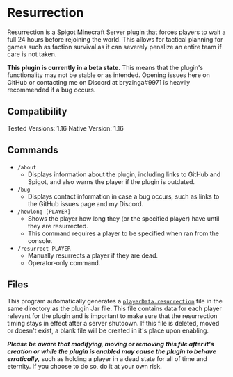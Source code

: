 # Resurrection

Resurrection is a Spigot Minecraft Server plugin that forces players to wait a full 24 hours before rejoining the world. This allows for tactical planning for games such as faction survival as it can severely penalize an entire team if care is not taken.

**This plugin is currently in a beta state.** This means that the plugin's functionality may not be stable or as intended. Opening issues here on GitHub or contacting me on Discord at bryzinga#9971 is heavily recommended if a bug occurs. 

## Compatibility 

Tested Versions: 1.16
Native Version: 1.16

## Commands

* `/about`
    * Displays information about the plugin, including links to GitHub and Spigot, and also warns the player if the plugin is outdated. 
* `/bug`
    * Displays contact information in case a bug occurs, such as links to the GitHub issues page and my Discord.
* `/howlong [PLAYER]`
    * Shows the player how long they (or the specified player) have until they are resurrected.
    * This command requires a player to be specified when ran from the console. 
* `/resurrect PLAYER`
    * Manually resurrects a player if they are dead.
    * Operator-only command. 

## Files

This program automatically generates a [`playerData.resurrection`](data/playerData.resurrection) file in the same directory as the plugin Jar file. This file contains data for each player relevant for the plugin and is important to make sure that the resurrection timing stays in effect after a server shutdown. If this file is deleted, moved or doesn't exist, a blank file will be created in it's place upon enabling.

***Please be aware that modifying, moving or removing this file after it's creation or while the plugin is enabled may cause the plugin to behave erratically,*** such as holding a player in a dead state for all of time and eternity. If you choose to do so, do it at your own risk. 
